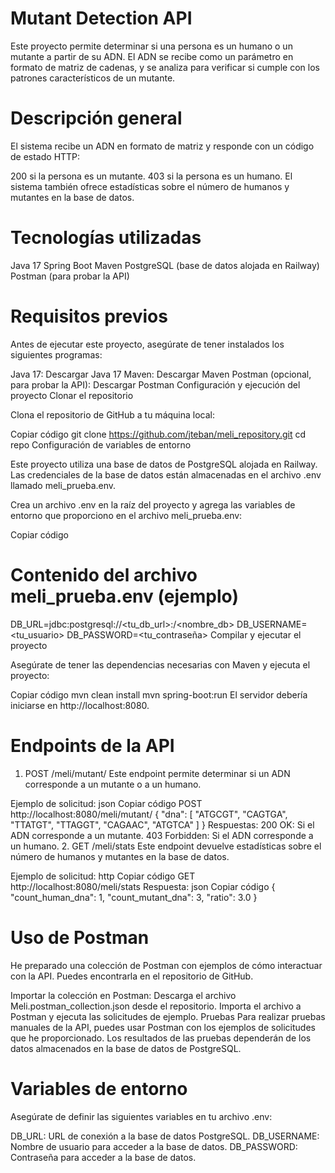 # Mutant Detection API
Este proyecto permite determinar si una persona es un humano o un mutante a partir de su ADN. El ADN se recibe como un parámetro en formato de matriz de cadenas, y se analiza para verificar si cumple con los patrones característicos de un mutante.

# Descripción general
El sistema recibe un ADN en formato de matriz y responde con un código de estado HTTP:

200 si la persona es un mutante.
403 si la persona es un humano.
El sistema también ofrece estadísticas sobre el número de humanos y mutantes en la base de datos.

# Tecnologías utilizadas
Java 17
Spring Boot
Maven
PostgreSQL (base de datos alojada en Railway)
Postman (para probar la API)
# Requisitos previos
Antes de ejecutar este proyecto, asegúrate de tener instalados los siguientes programas:

Java 17: Descargar Java 17
Maven: Descargar Maven
Postman (opcional, para probar la API): Descargar Postman
Configuración y ejecución del proyecto
Clonar el repositorio

Clona el repositorio de GitHub a tu máquina local:

Copiar código
git clone https://github.com/jteban/meli_repository.git
cd repo
Configuración de variables de entorno

Este proyecto utiliza una base de datos de PostgreSQL alojada en Railway. Las credenciales de la base de datos están almacenadas en el archivo .env llamado meli_prueba.env.

Crea un archivo .env en la raíz del proyecto y agrega las variables de entorno que proporciono en el archivo meli_prueba.env:


Copiar código
# Contenido del archivo meli_prueba.env (ejemplo)
DB_URL=jdbc:postgresql://<tu_db_url>:<puerto>/<nombre_db>
DB_USERNAME=<tu_usuario>
DB_PASSWORD=<tu_contraseña>
Compilar y ejecutar el proyecto

Asegúrate de tener las dependencias necesarias con Maven y ejecuta el proyecto:

Copiar código
mvn clean install
mvn spring-boot:run
El servidor debería iniciarse en http://localhost:8080.

# Endpoints de la API
1. POST /meli/mutant/
   Este endpoint permite determinar si un ADN corresponde a un mutante o a un humano.

Ejemplo de solicitud:
json
Copiar código
POST http://localhost:8080/meli/mutant/
{
"dna": [
"ATGCGT",
"CAGTGA",
"TTATGT",
"TTAGGT",
"CAGAAC",
"ATGTCA"
]
}
Respuestas:
200 OK: Si el ADN corresponde a un mutante.
403 Forbidden: Si el ADN corresponde a un humano.
2. GET /meli/stats
   Este endpoint devuelve estadísticas sobre el número de humanos y mutantes en la base de datos.

Ejemplo de solicitud:
http
Copiar código
GET http://localhost:8080/meli/stats
Respuesta:
json
Copiar código
{
"count_human_dna": 1,
"count_mutant_dna": 3,
"ratio": 3.0
}
# Uso de Postman
He preparado una colección de Postman con ejemplos de cómo interactuar con la API. Puedes encontrarla en el repositorio de GitHub.

Importar la colección en Postman:
Descarga el archivo Meli.postman_collection.json desde el repositorio.
Importa el archivo a Postman y ejecuta las solicitudes de ejemplo.
Pruebas
Para realizar pruebas manuales de la API, puedes usar Postman con los ejemplos de solicitudes que he proporcionado. Los resultados de las pruebas dependerán de los datos almacenados en la base de datos de PostgreSQL.

# Variables de entorno
Asegúrate de definir las siguientes variables en tu archivo .env:

DB_URL: URL de conexión a la base de datos PostgreSQL.
DB_USERNAME: Nombre de usuario para acceder a la base de datos.
DB_PASSWORD: Contraseña para acceder a la base de datos.
